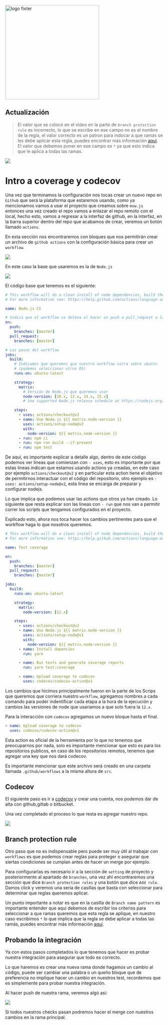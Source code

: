 <img alt="logo fixter" width="300" src="https://fixter.camp/static/media/geek_completo.7e1e87a7.png" />

## Actualización

> El valor que se colocó en el video en la parte de `branch protection rule` es incorrecto, lo que se escribe en ese campo no es el nombre de la regla, el valor correcto es un patron para indocar a que ramas se les debe aplicar esta regla, puedes encontrar más información [aquí](https://docs.github.com/en/github/administering-a-repository/managing-a-branch-protection-rule). El valor que debemos poner en ese campo es `*` ya que esto indica que le aplica a todas las ramas.

![](https://i.imgur.com/9DLfJPp.png)

# Intro a coverage y codecov

Una vez que terminamos la configuración nos tocas crear un nuevo repo en `Github` que será la plataforma que estaremos usando, como ya mencionamos vamos a usar el proyecto que creamos sobre `msw.js` entonces una vez creado el repo vamos a enlazar el repo remoto con el local, hecho esto, vamos a regresar a la interfaz de github, en la interfaz, en la barra superior dentro del repo que acabamos de crear, veremos un botón llamado `actions`.

En esta sección nos encontraremos con bloques que nos permitirán crear un archivo de `github actions` con la configuración básica para crear un `workflow`.

![](https://i.imgur.com/3xNrELk.png)

En este caso la base que usaremos es la de `Node.js`

![](https://i.imgur.com/ILXCDMD.png)

El código base que tenemos es el siguiente:

```yaml
# This workflow will do a clean install of node dependencies, build the source code and run tests across different versions of node
# For more information see: https://help.github.com/actions/language-and-framework-guides/using-nodejs-with-github-actions

name: Node.js CI

# Indica que el workflow se detona al hacer un push o pull_request a la rama master
on:
  push:
    branches: [master]
  pull_request:
    branches: [master]

# Los pasos del workflow
jobs:
  build:
    # Indicamos que queremos que nuestro workflow corra sobre ubuntu
    # (podemos seleccionar otros OS)
    runs-on: ubuntu-latest

    strategy:
      matrix:
        # Versión de Node.js que queremos usar
        node-version: [10.x, 12.x, 14.x, 15.x]
        # See supported Node.js release schedule at https://nodejs.org/en/about/releases/

    steps:
      - uses: actions/checkout@v2
      - name: Use Node.js ${{ matrix.node-version }}
        uses: actions/setup-node@v2
        with:
          node-version: ${{ matrix.node-version }}
      - run: npm ci
      - run: npm run build --if-present
      - run: npm test
```

De aquí, es importante explicar a detalle algo, dentro de este código podemos ver lineas que comienzan con `- uses`, esto es importante por que estas lineas indican que estamos usando actions ya creadas, en este caso por ejemplo `actions/checkout@v2` y en particular esta action tiene el objetivo de permitirnos interactuar con el código del repositorio, otro ejemplo es `- uses: actions/setup-node@v2`, esta linea se encarga de preparar y configurar nodejs.

Lo que implica que podemos usar las actions que otros ya han creado.
Lo siguiente que resta explicar son las lineas con `- run` que nos van a permitir correr los scripts que tengamos configurados en el proyecto.

Explicado esto, ahora nos toca hacer los cambios pertinentes para que el workflow haga lo que nosotros queremos.

```yaml
# This workflow will do a clean install of node dependencies, build the source code and run tests across different versions of node
# For more information see: https://help.github.com/actions/language-and-framework-guides/using-nodejs-with-github-actions

name: Test coverage

on:
  push:
    branches: [master]
  pull_request:
    branches: [master]

jobs:
  build:
    runs-on: ubuntu-latest

    strategy:
      matrix:
        node-version: [12.x]

    steps:
      - uses: actions/checkout@v2
      - name: Use Node.js ${{ matrix.node-version }}
        uses: actions/setup-node@v1
        with:
          node-version: ${{ matrix.node-version }}
      - name: Install depencies
        run: yarn

      - name: Run tests and generate coverage reports
        run: yarn test:coverage

      - name: Upload coverage to codecov
        uses: codecov/codecov-action@v1
```

Los cambios que hicimos principalmente fueron en la parte de los Scrips que queremos que corriera nuestro `workflow`, agregamos nombres a cada comando para poder indentificar cada etapa a la hora de la ejecución y cambios las versiones de node que usariamos a que solo fuera la `12.x`.

Para la interacción con `codecov` agregamos un nuevo bloque hasta el final.

```yaml
- name: Upload coverage to codecov
  uses: codecov/codecov-action@v1
```

Esta action es oficial de la herramienta por lo que no tenemos que preocuparnos por nada, solo es importante mencionar que esto es para los repositorios publicos, en caso de los repositorios remotos, tenemos que agregar una key que nos dará codecov.

Es importante mencionar que este archivo será creado en una carpeta llamada `.github/workflows` a la misma altura de `src`.

## Codecov

El siguiente paso es ir a [codecov](https://about.codecov.io/) y crear una cuenta, nos podemos dar de alta con github,gitlab o bitbucket.

Una vez completado el proceso lo que resta es agregar nuestro repo.

![](https://i.imgur.com/wr0QdEa.png)

## Branch protection rule

Otro paso que no es indispensable pero puede ser muy útil al trabajar con `workflows` es que podemos crear reglas para proteger o asegurar que siertas condiciones se cumplan antes de hacer un merge por ejemplo.

Para configurarlas es necesario ir a la sección de `setting` de proyecto y posteriormente al apartado de `branches`, una vez ahí encontraremos una sección que dice `Branch protection rules` y una botón que dice `Add rule`. Damos click y veremos una seria de casillas que basta con seleccionar para determinar que reglas queremos aplicar.

Un punto importante a notar es que en la casilla de `Branch name pattern` es importante entender que aquí debemos de escribir los criterios para seleccionar a que ramas queremos que esta regla se aplique, en nuestro caso escribimos `*` lo que implica que la regla se debe aplicar a todas las ramás, puedes encontrar más información [aquí](https://docs.github.com/en/github/administering-a-repository/managing-a-branch-protection-rule).

## Probando la integración

Ya con estos pasos completados lo que tenemos que hacer es probar nuestra integración para asegurar que todo es correcto.

Lo que haremos es crear una nueva rama donde hagamos un cambio al código, puede ser cambiar una palabra o un queño bloque que de preferencia no implique hacer un cambio en nuestros test, recordemos que es simplemente para probar nuestra integración.

Al hacer push de nuestra rama, veremos algó así:

![](https://i.imgur.com/tKFGONt.png)

Si todos nuestros checks pasan podremos hacer el merge con nuestros cambios en la rama principal.
